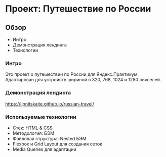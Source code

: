 # Проект: Путешествие по России

## Обзор
* Интро
* Демонстрация лендинга
* Технологии

### Интро

Это проект о путешествии по России для Яндекс.Практикум.  
Адаптирован для устройств шириной в 320, 768, 1024 и 1280 пикселей.


### Демонстрация лендинга

https://lipnitskaite.github.io/russian-travel/


### Используемые технологии
* Стек: HTML & CSS
* Методология: БЭМ
* Файловая структура: Nested БЭМ
* Flexbox и Grid Layout для создания сеток
* Media Queries для адаптации 